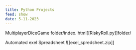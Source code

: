 ```yaml
---
title: Python Projects
feed: show
date: 5-11-2023
---
```

MultiplayerDiceGame
folder/index. html[[RiskyRoll.py]]folder/


Automated exel Spreadsheet
![[exel_spredsheet.zip]]
